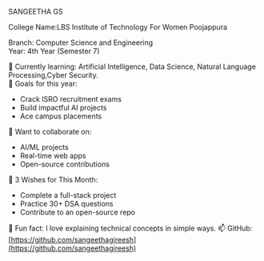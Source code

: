  SANGEETHA GS
 
College Name:LBS Institute of Technology For Women Poojappura

Branch: Computer Science and Engineering  
Year: 4th Year (Semester 7)

🌱 Currently learning: Artificial Intelligence, Data Science, Natural Language Processing,Cyber Security.  
🎯 Goals for this year:
- Crack ISRO recruitment exams  
- Build impactful AI projects  
- Ace campus placements

👯 Want to collaborate on:  
- AI/ML projects  
- Real-time web apps  
- Open-source contributions

📌 3 Wishes for This Month:
- Complete a full-stack project  
- Practice 30+ DSA questions  
- Contribute to an open-source repo

💬 Fun fact: I love explaining technical concepts in simple ways.
📫 GitHub: [https://github.com/sangeethagireesh](https://github.com/sangeethagireesh)
